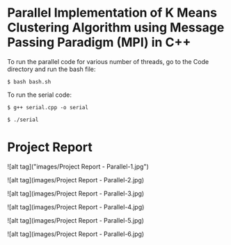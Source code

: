 # Parallel Implementation of K Means Clustering Algorithm using Message Passing Paradigm (MPI) in C++

To run the parallel code for various number of threads, go to the Code directory and run the bash file:
```
$ bash bash.sh
```

To run the serial code:

```
$ g++ serial.cpp -o serial

$ ./serial
```
# Project Report

![alt tag]("images/Project Report - Parallel-1.jpg")

![alt tag](images/Project Report - Parallel-2.jpg)

![alt tag](images/Project Report - Parallel-3.jpg)

![alt tag](images/Project Report - Parallel-4.jpg)

![alt tag](images/Project Report - Parallel-5.jpg)

![alt tag](images/Project Report - Parallel-6.jpg)
